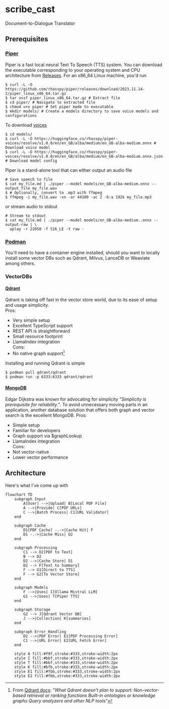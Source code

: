 # scribe_cast
Document-to-Dialogue Translator

## Prerequisites
### [Piper](https://github.com/rhasspy/piper)
Piper is a fast local neural Text To Speech (TTS) system. You can download the executable corresponding to your operating system and CPU architecture from [Releases](https://github.com/rhasspy/piper/releases). For an x86_64 Linux machine, you'd run 
```shell-session
$ curl -L -O https://github.com/rhasspy/piper/releases/download/2023.11.14-2/piper_linux_x86_64.tar.gz
$ tar xvzf piper_linux_x86_64.tar.gz # Extract file 
$ cd piper/ # Navigate to extracted file 
$ chmod u+x piper # Set piper mode to executable
$ mkdir models/ # Create a models directory to save voice models and configurations
```
To download [voices](https://github.com/rhasspy/piper/blob/master/VOICES.md)
```shell-session
$ cd models/
$ curl -L -O https://huggingface.co/rhasspy/piper-voices/resolve/v1.0.0/en/en_GB/alba/medium/en_GB-alba-medium.onnx # Download voice model 
$ curl -L -O https://huggingface.co/rhasspy/piper-voices/resolve/v1.0.0/en/en_GB/alba/medium/en_GB-alba-medium.onnx.json # Download model config 
```

Piper is a stand-alone tool that can either output an audio file
```shell-session
# Save speech to file
$ cat my_file.md | ./piper --model models/en_GB-alba-medium.onnx --output_file my_file.wav 
$ # Optionally, convert to .mp3 with ffmpeg
$ ffmpeg -i my_file.wav -vn -ar 44100 -ac 2 -b:a 192k my_file.mp3
```
or stream audio to stdout
```shell-session
# Stream to stdout
$ cat my_file.md | ./piper --model models/en_GB-alba-medium..onnx --output-raw | \
  aplay -r 22050 -f S16_LE -t raw - 
```

### [Podman](https://podman.io/docs/installation)
You'll need to have a container engine installed, should you want to locally install some vector DBs such as Qdrant, Milvus, LanceDB or Weaviate among others.


### VectorDBs

#### [Qdrant](https://qdrant.tech/documentation/quickstart/) 
Qdrant is taking off fast in the vector store world, due to its ease of setup and usage simplicity.  
Pros:  
- Very simple setup
- Excellent TypeScript support
- REST API is straightforward
- Small resource footprint
- LlamaIndex integration    
Cons:  
- No native graph support[^1]

Installing and running Qdrant is simple
```shell-session
$ podman pull qdrant/qdrant
$ podman run -p 6333:6333 qdrant/qdrant
```

#### [MongoDB](https://www.mongodb.com/products/self-managed/community-edition)
Edgar Dijkstra was known for advocating for simplicity _"Simplicity is prerequisite for reliability."_. To avoid unnecessary moving parts in an application, another database solution that offers both graph and vector search is the excellent MongoDB.
Pros:  
- Simple setup
- Familiar for developers
- Graph support via $graphLookup
- LlamaIndex integration  
Cons:  
- Not vector-native
- Lower vector performance


## Architecture
Here's what I've come up with   
```mermaid
flowchart TD
    subgraph Input
        A[User] -->|Upload| B[Local PDF File]
        A -->|Provide| C[PDF URLs]
        C -->|Batch Process| C1[URL Validator]
    end

    subgraph Cache
        D1[PDF Cache] -.->|Cache Hit| F
        D1 -.->|Cache Miss| D2
    end

    subgraph Processing
        C1 --> D2[PDF to Text]
        B --> D2
        D2 -->|Cache Store| D1
        D2 --> F[Text to Summary]
        F --> G1[Direct to TTS]
        F --> G2[To Vector Store]
    end

    subgraph Models
        F -->|Uses| I[Ollama Mistral LLM]
        G1 -->|Uses| T[Piper TTS]
    end

    subgraph Storage
        G2 --> J[Qdrant Vector DB]
        J -->|Collection| K[summaries]
    end

    subgraph Error_Handling
        D2 -->|PDF Error| E1[PDF Processing Error]
        C1 -->|URL Error| E2[URL Fetch Error]
    end

    style A fill:#f9f,stroke:#333,stroke-width:2px
    style I fill:#bbf,stroke:#333,stroke-width:2px
    style T fill:#bbf,stroke:#333,stroke-width:2px
    style K fill:#bfb,stroke:#333,stroke-width:2px
    style E1 fill:#fbb,stroke:#333,stroke-width:2px
    style E2 fill:#fbb,stroke:#333,stroke-width:2px
```


[^1]: From [Qdrant docs](https://qdrant.tech/documentation/faq/qdrant-fundamentals/): _"What Qdrant doesn’t plan to support:
    Non-vector-based retrieval or ranking functions
    Built-in ontologies or knowledge graphs
    Query analyzers and other NLP tools"_ 
